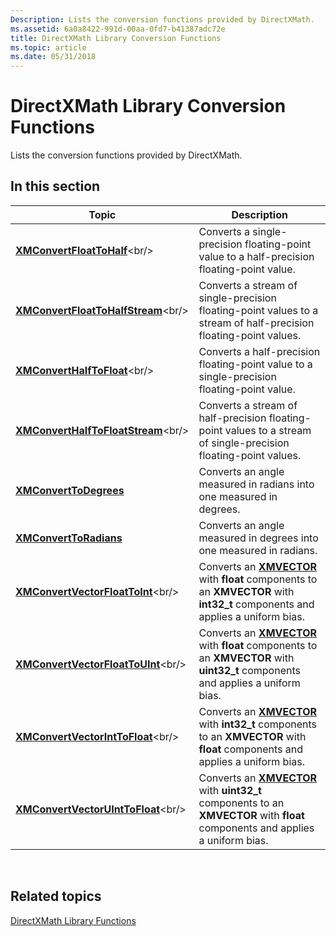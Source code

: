 ```yaml
---
Description: Lists the conversion functions provided by DirectXMath.
ms.assetid: 6a0a8422-991d-00aa-0fd7-b41387adc72e
title: DirectXMath Library Conversion Functions
ms.topic: article
ms.date: 05/31/2018
---
```


# DirectXMath Library Conversion Functions

Lists the conversion functions provided by DirectXMath.

## In this section



| Topic                                                                       | Description                                                                                                                                                          |
|-----------------------------------------------------------------------------|----------------------------------------------------------------------------------------------------------------------------------------------------------------------|
| [**XMConvertFloatToHalf**](https://msdn.microsoft.com/en-us/library/Ee419421(v=VS.85).aspx)<br/>             | Converts a single-precision floating-point value to a half-precision floating-point value.<br/>                                                                |
| [**XMConvertFloatToHalfStream**](https://msdn.microsoft.com/en-us/library/Hh437913(v=VS.85).aspx)<br/> | Converts a stream of single-precision floating-point values to a stream of half-precision floating-point values.<br/>                                          |
| [**XMConvertHalfToFloat**](https://msdn.microsoft.com/en-us/library/Ee419423(v=VS.85).aspx)<br/>             | Converts a half-precision floating-point value to a single-precision floating-point value.<br/>                                                                |
| [**XMConvertHalfToFloatStream**](https://msdn.microsoft.com/en-us/library/Hh437922(v=VS.85).aspx)<br/> | Converts a stream of half-precision floating-point values to a stream of single-precision floating-point values.<br/>                                          |
| [**XMConvertToDegrees**](/windows/desktop/api/DirectXMath/nf-directxmath-xmconverttodegrees)<br/>                 | Converts an angle measured in radians into one measured in degrees.<br/>                                                                                       |
| [**XMConvertToRadians**](/windows/desktop/api/DirectXMath/nf-directxmath-xmconverttoradians)<br/>                 | Converts an angle measured in degrees into one measured in radians.<br/>                                                                                       |
| [**XMConvertVectorFloatToInt**](https://msdn.microsoft.com/en-us/library/Hh437932(v=VS.85).aspx)<br/>   | Converts an [**XMVECTOR**](xmvector-data-type.md) with **float** components to an **XMVECTOR** with **int32\_t** components and applies a uniform bias.<br/>  |
| [**XMConvertVectorFloatToUInt**](https://msdn.microsoft.com/en-us/library/Hh437933(v=VS.85).aspx)<br/> | Converts an [**XMVECTOR**](xmvector-data-type.md) with **float** components to an **XMVECTOR** with **uint32\_t** components and applies a uniform bias.<br/> |
| [**XMConvertVectorIntToFloat**](https://msdn.microsoft.com/en-us/library/Hh437934(v=VS.85).aspx)<br/>   | Converts an [**XMVECTOR**](xmvector-data-type.md) with **int32\_t** components to an **XMVECTOR** with **float** components and applies a uniform bias.<br/>  |
| [**XMConvertVectorUIntToFloat**](https://msdn.microsoft.com/en-us/library/Hh437937(v=VS.85).aspx)<br/> | Converts an [**XMVECTOR**](xmvector-data-type.md) with **uint32\_t** components to an **XMVECTOR** with **float** components and applies a uniform bias.<br/> |



 

## Related topics

<dl> <dt>

[DirectXMath Library Functions](ovw-xnamath-reference-functions.md)
</dt> </dl>

 

 




